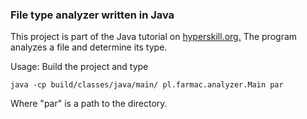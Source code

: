 ### File type analyzer written in Java

This project is part of the Java tutorial on [hyperskill.org.](https://hyperskill.org/projects/64)
The program analyzes a file and determine its type.

Usage:
Build the project and type

````java -cp build/classes/java/main/ pl.farmac.analyzer.Main par````

Where "par" is a path to the directory.